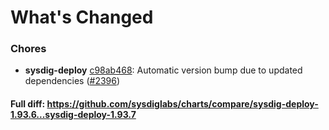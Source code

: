 # What's Changed

### Chores
- **sysdig-deploy** [c98ab468](https://github.com/sysdiglabs/charts/commit/c98ab46873a1471ad2629334e5ae70df2af9e0b2): Automatic version bump due to updated dependencies ([#2396](https://github.com/sysdiglabs/charts/issues/2396))
#### Full diff: https://github.com/sysdiglabs/charts/compare/sysdig-deploy-1.93.6...sysdig-deploy-1.93.7
